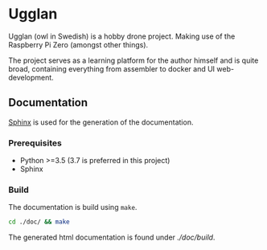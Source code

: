 # Ugglan
Ugglan (owl in Swedish) is a hobby drone project. Making use of the
Raspberry Pi Zero (amongst other things).

The project serves as a learning platform for the author himself and
is quite broad, containing everything from assembler to docker and
UI web-development.

## Documentation
[Sphinx](https://www.sphinx-doc.org/en/master/) is used for the generation
of the documentation.

### Prerequisites
* Python >=3.5 (3.7 is preferred in this project)
* Sphinx

### Build
The documentation is build using `make`.

```bash
cd ./doc/ && make
```

The generated html documentation is found under *./doc/build*.
